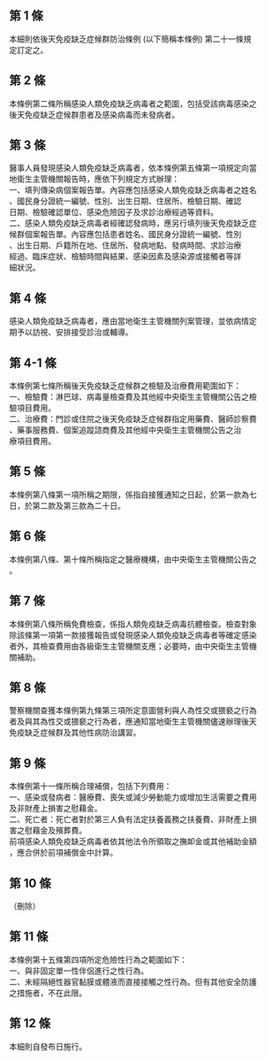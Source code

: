 第 1 條
-------
本細則依後天免疫缺乏症候群防治條例 (以下簡稱本條例) 第二十一條規  
定訂定之。

第 2 條
-------
本條例第二條所稱感染人類免疫缺乏病毒者之範圍，包括受該病毒感染之  
後天免疫缺乏症候群患者及感染病毒而未發病者。

第 3 條
-------
醫事人員發現感染人類免疫缺乏病毒者，依本條例第五條第一項規定向當  
地衛生主管機關報告時，應依下列規定方式辦理：  
一、填列傳染病個案報告單。內容應包括感染人類免疫缺乏病毒者之姓名  
    、國民身分證統一編號、性別、出生日期、住居所、檢驗日期、確認  
    日期、檢驗確認單位、感染危險因子及求診治療經過等資料。  
二、感染人類免疫缺乏病毒者經確認發病時，應另行填列後天免疫缺乏症  
    候群個案報告單。內容應包括患者姓名、國民身分證統一編號、性別  
    、出生日期、戶籍所在地、住居所、發病地點、發病時間、求診治療  
    經過、臨床症狀、檢驗時間與結果、感染因素及感染源或接觸者等詳  
    細狀況。

第 4 條
-------
感染人類免疫缺乏病毒者，應由當地衛生主管機關列案管理，並依病情定  
期予以訪視、安排接受診治或輔導。

第 4-1 條
---------
本條例第七條所稱後天免疫缺乏症候群之檢驗及治療費用範圍如下：  
一、檢驗費：淋巴球、病毒量檢查費及其他經中央衛生主管機關公告之檢  
    驗項目費用。  
二、治療費：門診或住院之後天免疫缺乏症候群指定用藥費、醫師診察費  
    、藥事服務費、個案追蹤諮商費及其他經中央衛生主管機關公告之治  
    療項目費用。

第 5 條
-------
本條例第八條第一項所稱之期限，係指自接獲通知之日起，於第一款為七  
日，於第二款及第三款為二十日。

第 6 條
-------
本條例第八條、第十條所稱指定之醫療機構，由中央衛生主管機關公告之  
。

第 7 條
-------
本條例第八條所稱免費檢查，係指人類免疫缺乏病毒抗體檢查。檢查對象  
除該條第一項第一款接獲報告或發現感染人類免疫缺乏病毒者等確定感染  
者外，其檢查費用由各級衛生主管機關支應；必要時，由中央衛生主管機  
關補助。

第 8 條
-------
警察機關查獲本條例第九條第三項所定意圖營利與人為性交或猥褻之行為  
者及與其為性交或猥褻之行為者，應通知當地衛生主管機關儘速辦理後天  
免疫缺乏症候群及其他性病防治講習。

第 9 條
-------
本條例第十一條所稱合理補償，包括下列費用：  
一、感染或發病者：醫療費、喪失或減少勞動能力或增加生活需要之費用  
    及非財產上損害之慰藉金。  
二、死亡者：死亡者對於第三人負有法定扶養義務之扶養費、非財產上損  
    害之慰藉金及殯葬費。  
前項感染人類免疫缺乏病毒者依其他法令所領取之撫卹金或其他補助金額  
，應合併於前項補償金中計算。

第 10 條
--------
（刪除）

第 11 條
--------
本條例第十五條第四項所定危險性行為之範圍如下：  
一、與非固定單一性伴侶進行之性行為。  
二、未經隔絕性器官黏膜或體液而直接接觸之性行為。但有其他安全防護  
    之措施者，不在此限。

第 12 條
--------
本細則自發布日施行。

